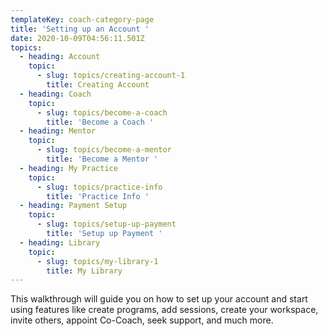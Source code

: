 ```yaml
---
templateKey: coach-category-page
title: 'Setting up an Account '
date: 2020-10-09T04:56:11.501Z
topics:
  - heading: Account
    topic:
      - slug: topics/creating-account-1
        title: Creating Account
  - heading: Coach
    topic:
      - slug: topics/become-a-coach
        title: 'Become a Coach '
  - heading: Mentor
    topic:
      - slug: topics/become-a-mentor
        title: 'Become a Mentor '
  - heading: My Practice
    topic:
      - slug: topics/practice-info
        title: 'Practice Info '
  - heading: Payment Setup
    topic:
      - slug: topics/setup-up-payment
        title: 'Setup up Payment '
  - heading: Library
    topic:
      - slug: topics/my-library-1
        title: My Library
---
```

This walkthrough will guide you on how to set up your account and start using features like create programs, add sessions, create your workspace, invite others, appoint Co-Coach, seek support, and much more.
